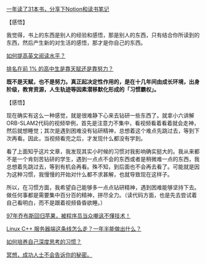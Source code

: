 [一年读了31本书，分享下Notion和读书笔记](https://zhuanlan.zhihu.com/p/336196713)

【感悟】

我觉得，书上的东西是别人的经验和感悟，那是别人的东西，只有结合你所读到的东西，然后产生新的对生活的感悟，那才是你自己的东西。

[如何提高英文阅读水平？](https://www.zhihu.com/question/19659335/answer/79584182)

[排名在前 1% 的高中生是靠天赋还是靠努力？](https://www.zhihu.com/question/22164041/answer/148128347)

**既不是天赋，也不是努力。真正起决定性作用的，是在十几年间由成长环境，出身阶级，教育资源，人生轨迹等因素潜移默化形成的「习惯霸权」。**

【感悟】

现在确实有这么一种感觉，就是很难静下心来去钻研一些东西了。就拿小六讲解ORB-SLAM2代码的视频举例，首先是注意力不集中，看视频看着看着就会走神，然后就想睡觉；其次是遇到困难没有钻研精神，总想着这个难点先跳过去，等到下次再看。因此，当视频看完之后，才发现什么都没有学到。

看了上面知乎这片文章，我发现其实小时候的习惯对我影响确实挺大的。我从来都不是一个肯刻苦钻研的学生，遇到一点点不会的东西或者是稍微难一点的东西，我总想着先跳过去，等到有机会再看。殊不知，到后面也不会再去看了。可能就是因为这种习惯，我慢慢的开始对什么都不求甚解，也就导致现在这样子。

所以，在习惯方面，我希望自己能够多一点点钻研精神，遇到困难能够坚持下去。做任何事都是需要集中百分百的精神，拼尽全力。（读代码方面，也是先去尝试着自己看明白，而不是跟着视频昏昏欲睡。）

[97年乔布斯回归苹果，被程序员当众嘲讽不懂技术！](https://www.zhihu.com/zvideo/1272549899205656576?utm_source=ZHShareTargetIDMore&utm_medium=social&utm_oi=625057987681718272)

[Linux C++ 服务器端这条线怎么走？一年半能做出什么？](https://www.zhihu.com/question/22608820/answer/1535829857?utm_source=ZHShareTargetIDMore&utm_medium=social&utm_oi=625057987681718272)

[如何培养自己深度思考的习惯？](https://www.zhihu.com/question/290935221/answer/1155168298)

[冥想，成功人士不会告诉你的秘密。](https://www.zhihu.com/column/p/67926780)

[](https://haokan.baidu.com/v?vid=14417437876854716444&pd=bjh&fr=bjhauthor&type=video)

